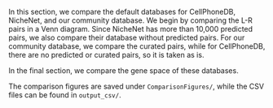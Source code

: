 In this section, we compare the default databases for CellPhoneDB, NicheNet, and our community database. 
We begin by comparing the L-R pairs in a Venn diagram. Since NicheNet has more than 10,000 predicted pairs, 
we also compare their database without predicted pairs. For our community database, we compare the curated pairs, 
while for CellPhoneDB, there are no predicted or curated pairs, so it is taken as is.

In the final section, we compare the gene space of these databases.

The comparison figures are saved under `ComparisonFigures/`, while the CSV files can be found in `output_csv/`.

